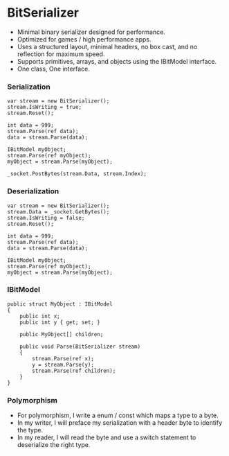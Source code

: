 # BitSerializer
- Minimal binary serializer designed for performance.
- Optimized for games / high performance apps.
- Uses a structured layout, minimal headers, no box cast, and no reflection for maximum speed.
- Supports primitives, arrays, and objects using the IBitModel interface.
- One class, One interface.


### Serialization
    var stream = new BitSerializer(); 
    stream.IsWriting = true;
    stream.Reset();
    
    int data = 999;
    stream.Parse(ref data);
    data = stream.Parse(data);
    
    IBitModel myObject;
    stream.Parse(ref myObject);
    myObject = stream.Parse(myObject);

    _socket.PostBytes(stream.Data, stream.Index);
    
  
### Deserialization
    var stream = new BitSerializer(); 
    stream.Data = _socket.GetBytes();
    stream.IsWriting = false;
    stream.Reset();
    
    int data = 999;
    stream.Parse(ref data);
    data = stream.Parse(data);
    
    IBitModel myObject;
    stream.Parse(ref myObject);
    myObject = stream.Parse(myObject);
    
      
### IBitModel
    public struct MyObject : IBitModel
    {
        public int x;
        public int y { get; set; }

        public MyObject[] children;

        public void Parse(BitSerializer stream)
        {
            stream.Parse(ref x);
            y = stream.Parse(y);
            stream.Parse(ref children);
        }
    }

### Polymorphism
- For polymorphism, I write a enum / const which maps a type to a byte. 
- In my writer, I will preface my serialization with a header byte to identify the type.
- In my reader, I will read the byte and use a switch statement to deserialize the right type.
